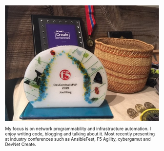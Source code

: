 ![Awards](./images/awards_2019.jpg)

My focus is on network programmability and infrastructure automation. I enjoy writing code, blogging and talking about it. Most recently presenting at industry conferences such as AnsibleFest, F5 Agility, cybergamut and DevNet Create.

<!--
**joelwking/joelwking** is a ✨ _special_ ✨ repository because its `README.md` (this file) appears on your GitHub profile.

Here are some ideas to get you started:

- 🔭 I’m currently working on ...
- 🌱 I’m currently learning ...
- 👯 I’m looking to collaborate on ...
- 🤔 I’m looking for help with ...
- 💬 Ask me about ...
- 📫 How to reach me: ...
- 😄 Pronouns: ...
- ⚡ Fun fact: ...
-->
